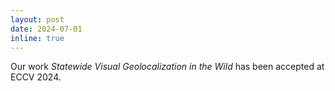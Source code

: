 ```yaml
---
layout: post
date: 2024-07-01
inline: true
---
```


Our work *Statewide Visual Geolocalization in the Wild* has been accepted at ECCV 2024.
